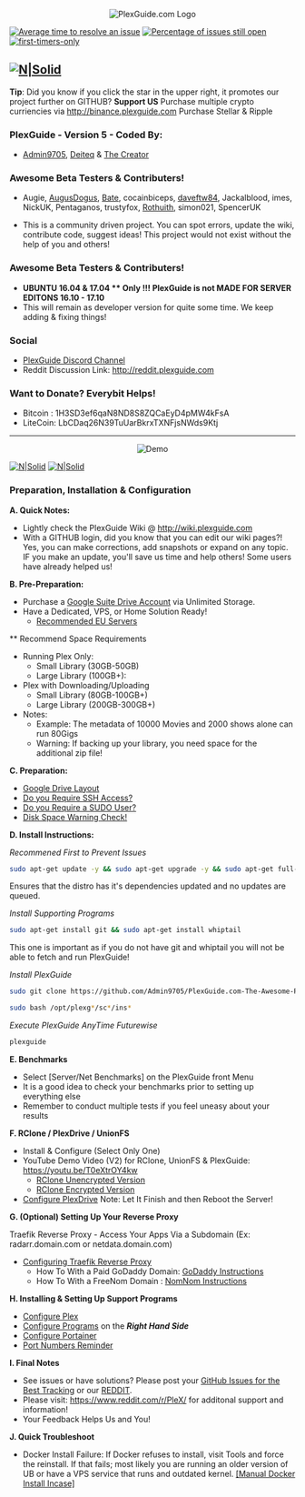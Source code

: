 <p align="center">
  <img src="https://github.com/Admin9705/PlexGuide.com-The-Awesome-Plex-Server/blob/Version-5/scripts/plexguide-logo5.PNG?raw=true" alt="PlexGuide.com Logo"/>
</p>

[![Average time to resolve an issue](http://isitmaintained.com/badge/resolution/admin9705/PlexGuide.com-The-Awesome-Plex-Server.svg)](http://isitmaintained.com/project/admin9705/PlexGuide.com-The-Awesome-Plex-Server "Average time to resolve an issue") [![Percentage of issues still open](http://isitmaintained.com/badge/open/admin9705/PlexGuide.com-The-Awesome-Plex-Server.svg)](http://isitmaintained.com/project/admin9705/PlexGuide.com-The-Awesome-Plex-Server "Percentage of issues still open") [![first-timers-only](http://img.shields.io/badge/first--timers--only-friendly-blue.svg?style=flat-square)](http://www.firsttimersonly.com/)


[![N|Solid](https://github.com/Admin9705/PlexGuide.com-The-Awesome-Plex-Server/blob/Version-5/scripts/discord-button.PNG?raw=true)](https://discord.gg/mg7bVnw)
----------------------------------------------------------------------
**Tip**: Did you know if you click the star in the upper right, it promotes our project further on GITHUB?
**Support US** Purchase multiple crypto curriencies via http://binance.plexguide.com Purchase Stellar & Ripple

### PlexGuide - Version 5 - Coded By:
- [Admin9705](https://github.com/Admin9705), [Deiteq](https://github.com/Deiteq) & [The Creator](https://github.com/TheCreatorzOne) 

### Awesome Beta Testers & Contributers!
- Augie, [AugusDogus](https://github.com/AugusDogus), [Bate](https://github.com/batedk), cocainbiceps, [daveftw84](https://github.com/daveftw84), Jackalblood, imes, NickUK, Pentaganos, trustyfox, [Rothuith](https://github.com/Rothuith), simon021, SpencerUK

- This is a community driven project. You can spot errors, update the wiki, contribute code, suggest ideas! This project would not exist without the help of you and others!

### Awesome Beta Testers & Contributers!
- **UBUNTU 16.04 & 17.04 ** Only !!! PlexGuide is not MADE FOR SERVER EDITONS 16.10 - 17.10**
- This will remain as developer version for quite some time.  We keep adding & fixing things!

### Social
- [PlexGuide Discord Channel](https://discord.gg/mg7bVnw) 
- Reddit Discussion Link: http://reddit.plexguide.com

### Want to Donate? Everybit Helps!

- Bitcoin : 1H3SD3ef6qaN8ND8S8ZQCaEyD4pMW4kFsA
- LiteCoin: LbCDaq26N39TuUarBkrxTXNFjsNWds9Ktj

----------------------------------------------------------------------

<p align="center">
  <img src="https://github.com/Admin9705/PlexGuide.com-The-Awesome-Plex-Server/blob/Version-5/scripts/Snip20180103_143.png" alt="Demo"/>
</p>

[![N|Solid](https://camo.githubusercontent.com/348b82630f4f5be3c775c9caed3bb5765b0b3018/687474703a2f2f692e696d6775722e636f6d2f785370773438322e706e67)](https://github.com/Admin9705/PlexGuide.com-The-Awesome-Plex-Server/issues) [![N|Solid](https://camo.githubusercontent.com/653f9f8e115242dddb8f6282d17c8ef550844294/687474703a2f2f692e696d6775722e636f6d2f6d464f304f75582e706e67)](http://feathub.com/Admin9705/PlexGuide.com-The-Awesome-Plex-Server)

### Preparation, Installation & Configuration

**A. Quick Notes:**
- Lightly check the PlexGuide Wiki @ http://wiki.plexguide.com
- With a GITHUB login, did you know that you can edit our wiki pages?! Yes, you can make corrections, add snapshots or expand on any topic. IF you make an update, you'll save us time and help others! Some users have already helped us!

**B. Pre-Preparation:**
- Purchase a [Google Suite Drive Account](https://gsuite.google.com) via Unlimited Storage.
- Have a Dedicated, VPS, or Home Solution Ready!
  - [Recommended EU Servers](https://github.com/Admin9705/PlexGuide.com-The-Awesome-Plex-Server/wiki/EU-Servers)

** Recommend Space Requirements
- Running Plex Only:
  - Small Library (30GB-50GB)
  - Large Library (100GB+):
- Plex with Downloading/Uploading
  - Small Library (80GB-100GB+)
  - Large Library (200GB-300GB+)
- Notes:
  - Example:  The metadata of 10000 Movies and 2000 shows alone can run 80Gigs
  - Warning:  If backing up your library, you need space for the additional zip file!

**C. Preparation:**
 - [Google Drive Layout](https://github.com/Admin9705/PlexGuide.com-The-Awesome-Plex-Server/wiki/Google-Drive-Layout)
 - [Do you Require SSH Access?](https://github.com/Admin9705/PlexGuide.com-The-Awesome-Plex-Server/wiki/Access-via-SSH)
 - [Do you Require a SUDO User?](https://github.com/Admin9705/PlexGuide.com-The-Awesome-Plex-Server/wiki/Creating-a-SUDO-User)
 - [Disk Space Warning Check!](https://github.com/Admin9705/PlexGuide.com-The-Awesome-Plex-Server/wiki/Disk-Check-Warning!)

**D. Install Instructions:**

*Recommened First to Prevent Issues*
```sh
sudo apt-get update -y && sudo apt-get upgrade -y && sudo apt-get full-upgrade -y
```
Ensures that the distro has it's dependencies updated and no updates are queued.

*Install Supporting Programs*
```sh
sudo apt-get install git && sudo apt-get install whiptail
```
This one is important as if you do not have git and whiptail you will not be able to fetch and run PlexGuide!

*Install PlexGuide*
```sh
sudo git clone https://github.com/Admin9705/PlexGuide.com-The-Awesome-Plex-Server.git /opt/plexguide
```
```sh
sudo bash /opt/plexg*/sc*/ins*
```

*Execute PlexGuide AnyTime Futurewise*
```sh
plexguide
```

**E. Benchmarks**
- Select [Server/Net Benchmarks] on the PlexGuide front Menu
- It is a good idea to check your benchmarks prior to setting up everything else
- Remember to conduct multiple tests if you feel uneasy about your results

**F. RClone / PlexDrive / UnionFS**
 - Install & Configure (Select Only One)
 - YouTube Demo Video (V2) for RClone, UnionFS & PlexGuide: https://youtu.be/T0eXtrOY4kw
   - [RClone Unencrypted Version](http://unrclone.plexguide.com)  
   - [RClone Encrypted Version](http://enrclone.plexguide.com)   
 - [Configure PlexDrive](http://plexdrive.plexguide.com) Note: Let It Finish and then Reboot the Server!

**G. (Optional) Setting Up Your Reverse Proxy**

Traefik Reverse Proxy - Access Your Apps Via a Subdomain (Ex: radarr.domain.com or netdata.domain.com)

 - [Configuring Traefik Reverse Proxy](https://github.com/Admin9705/PlexGuide.com-The-Awesome-Plex-Server/wiki/Traefik-Reverse-Proxy)
    - How To With a Paid GoDaddy Domain: [GoDaddy Instructions](https://github.com/Admin9705/PlexGuide.com-The-Awesome-Plex-Server/wiki/Godaddy-Domain-to-IPv4-Instructions)
    - How To With a FreeNom Domain     : [NomNom Instructions](https://github.com/Admin9705/PlexGuide.com-The-Awesome-Plex-Server/wiki/FreeNom-Domain-to-IPv4-Instructions)


**H. Installing & Setting Up Support Programs**

 - [Configure Plex](https://github.com/Admin9705/PlexGuide.com-The-Awesome-Plex-Server/wiki/Plex-Guide)
 - [Configure Programs](http://wiki.plexguide.com) on the ***Right Hand Side***
 - [Configure Portainer](https://github.com/Admin9705/PlexGuide.com-The-Awesome-Plex-Server/wiki/Portainer)
 - [Port Numbers Reminder](https://github.com/Admin9705/PlexGuide.com-The-Awesome-Plex-Server/wiki/Port-Assignments)

**I. Final Notes**
- See issues or have solutions? Please post your [GitHub Issues for the Best Tracking](https://github.com/Admin9705/PlexGuide.com-The-Awesome-Plex-Server/issues) or our [REDDIT](http://reddit.plexguide.com).
- Please visit: https://www.reddit.com/r/PleX/ for additonal support and information!
- Your Feedback Helps Us and You!

**J. Quick Troubleshoot**
- Docker Install Failure: If Docker refuses to install, visit Tools and force the reinstall. If that fails; most likely you are running an older version of UB or have a VPS service that runs and outdated kernel. [[Manual Docker Install Incase]](https://docs.docker.com/engine/installation/linux/docker-ce/ubuntu/#install-using-the-repository)
